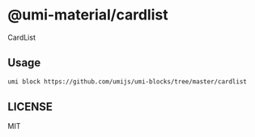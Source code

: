 # @umi-material/cardlist

CardList

## Usage

```sh
umi block https://github.com/umijs/umi-blocks/tree/master/cardlist
```

## LICENSE

MIT
